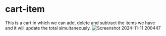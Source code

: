 # cart-item
This is a cart in which we can add, delete and subtract the items we have and it will update the total simultaneously.
![Screenshot 2024-11-11 200447](https://github.com/user-attachments/assets/3b89c6db-cdbc-4b4b-8969-4523f56e2968)
